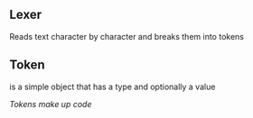 ## Lexer 
Reads text character by character and breaks them into tokens

## Token
is a simple object that has a type and optionally a value

*Tokens make up code*

